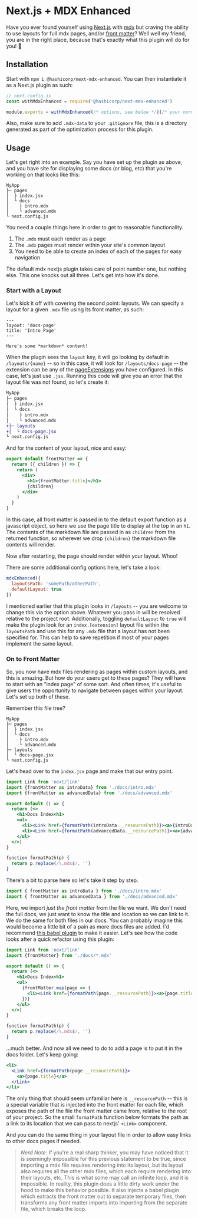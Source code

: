 # Next.js + MDX Enhanced

Have you ever found yourself using [Next.js](https://github.com/zeit/next.js) with [mdx](https://mdxjs.org) but craving the ability to use layouts for full mdx pages, and/or [front matter](https://jekyllrb.com/docs/front-matter/)? Well well my friend, you are in the right place, because that's exactly what this plugin will do for you! 🌟

## Installation

Start with `npm i @hashicorp/next-mdx-enhanced`. You can then instantiate it as a Next.js plugin as such:

```js
// next.config.js
const withMdxEnhanced = require('@hashicorp/next-mdx-enhanced')

module.exports = withMdxEnhanced(/* options, see below */)(/* your normal nextjs config */)
```

Also, make sure to add `.mdx-data` to your `.gitignore` file, this is a directory generated as part of the optimization process for this plugin.

## Usage

Let's get right into an example. Say you have set up the plugin as above, and you have site for displaying some docs (or blog, etc) that you're working on that looks like this:

```
MyApp
├─ pages
│  ├ index.jsx
│  └ docs
│    ├ intro.mdx
│    └ advanced.mdx
└ next.config.js
```

You need a couple things here in order to get to reasonable functionality.

1. The `.mdx` must each render as a page
2. The `.mdx` pages must render within your site's common layout
3. You need to be able to create an index of each of the pages for easy navigation

The default mdx nextjs plugin takes care of point number one, but nothing else. This one knocks out all three. Let's get into how it's done.

### Start with a Layout

Let's kick it off with covering the second point: layouts. We can specify a layout for a given `.mdx` file using its front matter, as such:

```
---
layout: 'docs-page'
title: 'Intro Page'
---

Here's some *markdown* content!
```

When the plugin sees the `layout` key, it will go looking by default in `/layouts/{name}` -- so in this case, it will look for `/layouts/docs-page` -- the extension can be any of the [pageExtensions](https://nextjs.org/docs#configuring-extensions-looked-for-when-resolving-pages-in-pages) you have configured. In this case, let's just use `.jsx`. Running this code will give you an error that the layout file was not found, so let's create it:

```diff
MyApp
├─ pages
│  ├ index.jsx
│  └ docs
│    ├ intro.mdx
│    └ advanced.mdx
+├─ layouts
+│  └ docs-page.jsx
└ next.config.js
```

And for the content of your layout, nice and easy:

```jsx
export default frontMatter => {
  return ({ children }) => {
    return (
      <div>
        <h1>{frontMatter.title}</h1>
        {children}
      </div>
    )
  }
}
```

In this case, all front matter is passed in to the default export function as a javascript object, so here we use the page title to display at the top in an `h1`. The contents of the markdown file are passed in as `children` from the returned function, so wherever we drop `{children}` the markdown file contents will render.

Now after restarting, the page should render within your layout. Whoo!

There are some additional config options here, let's take a look:

```js
mdxEnhanced({
  layoutsPath: 'somePath/otherPath',
  defaultLayout: true
})
```

I mentioned earlier that this plugin looks in `/layouts` -- you are welcome to change this via the option above. Whatever you pass in will be resolved relative to the project root. Additionally, toggling `defaultLayout` to `true` will make the plugin look for an `index.[extension]` layout file within the `layoutsPath` and use this for any `.mdx` file that a layout has not been specified for. This can help to save repetition if most of your pages implement the same layout.

### On to Front Matter

So, you now have mdx files rendering as pages within custom layouts, and this is amazing. But how do your users get to these pages? They will have to start with an "index page" of some sort. And often times, it's useful to give users the opportunity to navigate between pages within your layout. Let's set up both of these.

Remember this file tree?

```
MyApp
├─ pages
│  ├ index.jsx
│  └ docs
│    ├ intro.mdx
│    └ advanced.mdx
├─ layouts
│  └ docs-page.jsx
└ next.config.js
```

Let's head over to the `index.jsx` page and make that our entry point.

```jsx
import Link from 'next/link'
import {frontMatter as introData} from './docs/intro.mdx'
import {frontMatter as advancedData} from './docs/advanced.mdx'

export default () => {
  return (<>
    <h1>Docs Index<h1>
    <ul>
      <li><Link href={formatPath(introData.__resourcePath)}><a>{introData.title}</a></Link></li>
      <li><Link href={formatPath(advancedData.__resourcePath)}><a>{advancedData.title}</a></Link></li>
    </ul>
  </>)
}

function formatPath(p) {
  return p.replace(/\.mdx$/, '')
}
```

There's a bit to parse here so let's take it step by step.

```jsx
import { frontMatter as introData } from './docs/intro.mdx'
import { frontMatter as advancedData } from './docs/advanced.mdx'
```

Here, we import _just the front matter_ from the file we want. We don't need the full docs, we just want to know the title and location so we can link to it. We do the same for both files in our docs. You can probably imagine this would become a little bit of a pain as more docs files are added. I'd recommend [this babel plugin](https://github.com/jescalan/babel-plugin-import-glob-array) to make it easier. Let's see how the code looks after a quick refactor using this plugin:

```jsx
import Link from 'next/link'
import {frontMatter} from './docs/*.mdx'

export default () => {
  return (<>
    <h1>Docs Index<h1>
    <ul>
      {frontMatter.map(page => {
        <li><Link href={formatPath(page.__resourcePath)}><a>{page.title}</a></Link></li>
      })}
    </ul>
  </>)
}

function formatPath(p) {
  return p.replace(/\.mdx$/, '')
}
```

...much better. And now all we need to do to add a page is to put it in the docs folder. Let's keep going:

```jsx
<li>
  <Link href={formatPath(page.__resourcePath)}>
    <a>{page.title}</a>
  </Link>
</li>
```

The only thing that should seem unfamiliar here is `__resourcePath` -- this is a special variable that is injected into the front matter for each file, which exposes the path of the file the front matter came from, relative to the root of your project. So the small `formatPath` function below formats the path as a link to its location that we can pass to nextjs' `<Link>` component.

And you can do the same thing in your layout file in order to allow easy links to other docs pages if needed.

> _Nerd Note:_ If you're a real sharp thinker, you may have noticed that it is seemingly impossible for this previous statement to be true, since importing a mdx file requires rendering into its layout, but its layout also requires all the other mdx files, which each require rendering into their layouts, etc. This is what some may call an infinite loop, and it is impossible. In reality, this plugin does a little dirty work under the hood to make this behavior possible. It also injects a babel plugin which extracts the front matter out to separate temporary files, then transforms any front matter imports into importing from the separate file, which breaks the loop.

